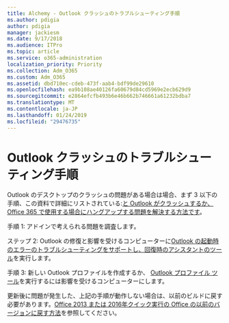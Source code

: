 ```yaml
---
title: Alchemy - Outlook クラッシュのトラブルシューティング手順
ms.author: pdigia
author: pdigia
manager: jackiesm
ms.date: 9/17/2018
ms.audience: ITPro
ms.topic: article
ms.service: o365-administration
localization_priority: Priority
ms.collection: Adm_O365
ms.custom: Adm_O365
ms.assetid: dbd710ec-cdeb-473f-aab4-bdf99de29610
ms.openlocfilehash: ea9b108ae40126fa60679d84cd5969e2ecb629d9
ms.sourcegitcommit: e2864efcfb493b6e46b662b746661a61232bdba7
ms.translationtype: MT
ms.contentlocale: ja-JP
ms.lasthandoff: 01/24/2019
ms.locfileid: "29476735"
---
```

# <a name="outlook-crash-troubleshooting-steps"></a>Outlook クラッシュのトラブルシューティング手順

Outlook のデスクトップのクラッシュの問題がある場合は場合、まず 3 以下の手順、この資料で詳細にリストされている:[と Outlook がクラッシュするか、Office 365 で使用する場合にハングアップする問題を解決する方法です](https://support.microsoft.com/en-us/help/2413813/how-to-troubleshoot-issues-that-cause-outlook-to-crash-or-hang-when-us)。
  
手順 1: アドインで考えられる問題を調査します。
  
ステップ 2: Outlook の修復と影響を受けるコンピューターに[Outlook の起動時のエラーのトラブルシューティングをサポートし、回復時のアシスタントのツール](https://aka.ms/SaRA-OutlookWontStart)を実行します。 
  
手順 3: 新しい Outlook プロファイルを作成するか、 [Outlook プロファイル ツール](https://aka.ms/SaRA-OutlookSetupProfile)を実行するには影響を受けるコンピューターにします。 
  
更新後に問題が発生した、上記の手順が動作しない場合は、以前のビルドに戻す必要があります。[Office 2013 または 2016年クイック実行の Office の以前のバージョンに戻す方法](https://support.microsoft.com/EN-US/help/2770432)を参照してください。
  

